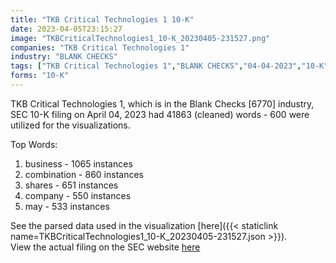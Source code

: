```yaml
---
title: "TKB Critical Technologies 1 10-K"
date: 2023-04-05T23:15:27
image: "TKBCriticalTechnologies1_10-K_20230405-231527.png"
companies: "TKB Critical Technologies 1"
industry: "BLANK CHECKS"
tags: ["TKB Critical Technologies 1","BLANK CHECKS","04-04-2023","10-K"]
forms: "10-K"
---
```

TKB Critical Technologies 1, which is in the Blank Checks [6770] industry, SEC 10-K filing on April 04, 2023 had 41863 (cleaned) words - 600 were utilized for the visualizations.

Top Words:
1. business - 1065 instances
2. combination - 860 instances
3. shares - 651 instances
4. company - 550 instances
5. may - 533 instances


See the parsed data used in the visualization [here]({{< staticlink name=TKBCriticalTechnologies1_10-K_20230405-231527.json >}}).  
View the actual filing on the SEC website [here](https://www.sec.gov/Archives/edgar/data/1860514/0001829126-23-002537.txt)